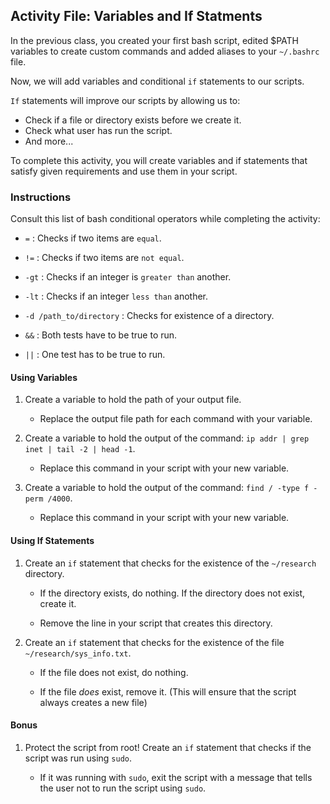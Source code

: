 ## Activity File: Variables and If Statments

In the previous class, you created your first bash script, edited $PATH variables to create custom commands and added aliases to your `~/.bashrc` file.

Now, we will add variables and conditional `if` statements to our scripts.

`If` statements will improve our scripts by allowing us to:

- Check if a file or directory exists before we create it.
- Check what user has run the script.
- And more...

To complete this activity, you will create variables and if statements that satisfy given requirements and use them in your script.

### Instructions

Consult this list of bash conditional operators while completing the activity:

- `=` : Checks if two items are `equal`.

- `!=` : Checks if two items are `not equal`.

- `-gt` : Checks if an integer is `greater than` another.

- `-lt` : Checks if an integer `less than` another.

- `-d /path_to/directory` : Checks for existence of a directory.

- `&&` : Both tests have to be true to run.

- `||` : One test has to be true to run.


#### Using Variables

1. Create a variable to hold the path of your output file.

    - Replace the output file path for each command with your variable.

2. Create a variable to hold the output of the command: `ip addr | grep inet | tail -2 | head -1`.

    - Replace this command in your script with your new variable.

3. Create a variable to hold the output of the command: `find / -type f -perm /4000`.

    - Replace this command in your script with your new variable.

#### Using If Statements

1. Create an `if` statement that checks for the existence of the `~/research` directory.

    - If the directory exists, do nothing. If the directory does not exist, create it.

    - Remove the line in your script that creates this directory.

2. Create an `if` statement that checks for the existence of the file `~/research/sys_info.txt`.

    - If the file does not exist, do nothing.

    - If the file _does_ exist, remove it. (This will ensure that the script always creates a new file)

#### Bonus

1. Protect the script from root! Create an `if` statement that checks if the script was run using `sudo`.

    - If it was running with `sudo`, exit the script with a message that tells the user not to run the script using `sudo`.
